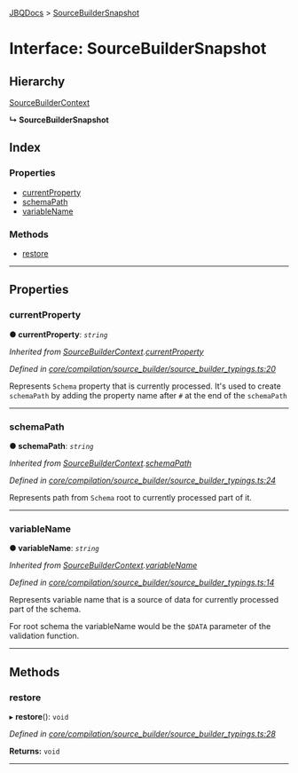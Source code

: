 [JBQDocs](../README.md) > [SourceBuilderSnapshot](../interfaces/sourcebuildersnapshot.md)

# Interface: SourceBuilderSnapshot

## Hierarchy

 [SourceBuilderContext](sourcebuildercontext.md)

**↳ SourceBuilderSnapshot**

## Index

### Properties

* [currentProperty](sourcebuildersnapshot.md#currentproperty)
* [schemaPath](sourcebuildersnapshot.md#schemapath)
* [variableName](sourcebuildersnapshot.md#variablename)

### Methods

* [restore](sourcebuildersnapshot.md#restore)

---

## Properties

<a id="currentproperty"></a>

###  currentProperty

**● currentProperty**: *`string`*

*Inherited from [SourceBuilderContext](sourcebuildercontext.md).[currentProperty](sourcebuildercontext.md#currentproperty)*

*Defined in [core/compilation/source_builder/source_builder_typings.ts:20](https://github.com/krnik/vjs-validator/blob/557f235/src/core/compilation/source_builder/source_builder_typings.ts#L20)*

Represents `Schema` property that is currently processed. It's used to create `schemaPath` by adding the property name after `#` at the end of the `schemaPath`

___
<a id="schemapath"></a>

###  schemaPath

**● schemaPath**: *`string`*

*Inherited from [SourceBuilderContext](sourcebuildercontext.md).[schemaPath](sourcebuildercontext.md#schemapath)*

*Defined in [core/compilation/source_builder/source_builder_typings.ts:24](https://github.com/krnik/vjs-validator/blob/557f235/src/core/compilation/source_builder/source_builder_typings.ts#L24)*

Represents path from `Schema` root to currently processed part of it.

___
<a id="variablename"></a>

###  variableName

**● variableName**: *`string`*

*Inherited from [SourceBuilderContext](sourcebuildercontext.md).[variableName](sourcebuildercontext.md#variablename)*

*Defined in [core/compilation/source_builder/source_builder_typings.ts:14](https://github.com/krnik/vjs-validator/blob/557f235/src/core/compilation/source_builder/source_builder_typings.ts#L14)*

Represents variable name that is a source of data for currently processed part of the schema.

For root schema the variableName would be the `$DATA` parameter of the validation function.

___

## Methods

<a id="restore"></a>

###  restore

▸ **restore**(): `void`

*Defined in [core/compilation/source_builder/source_builder_typings.ts:28](https://github.com/krnik/vjs-validator/blob/557f235/src/core/compilation/source_builder/source_builder_typings.ts#L28)*

**Returns:** `void`

___

